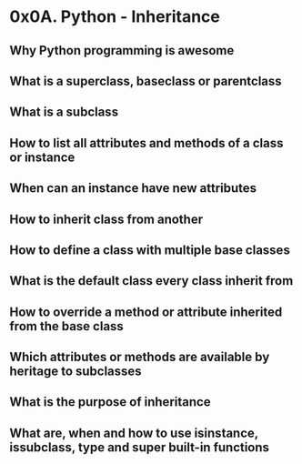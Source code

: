# 0x0A. Python - Inheritance
## Why Python programming is awesome
## What is a superclass, baseclass or parentclass
## What is a subclass
## How to list all attributes and methods of a class or instance
## When can an instance have new attributes
## How to inherit class from another
## How to define a class with multiple base classes
## What is the default class every class inherit from
## How to override a method or attribute inherited from the base class
## Which attributes or methods are available by heritage to subclasses
## What is the purpose of inheritance
## What are, when and how to use isinstance, issubclass, type and super built-in functions